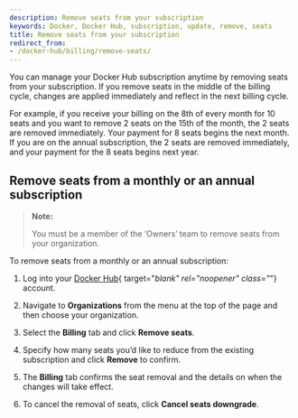 ```yaml
---
description: Remove seats from your subscription
keywords: Docker, Docker Hub, subscription, update, remove, seats
title: Remove seats from your subscription
redirect_from:
- /docker-hub/billing/remove-seats/
---
```


You can manage your Docker Hub subscription anytime by removing seats from your subscription. If you remove seats in the middle of the billing cycle, changes are applied immediately and reflect in the next billing cycle.

For example, if you receive your billing on the 8th of every month for 10 seats and you want to remove 2 seats on the 15th of the month, the 2 seats are removed immediately. Your payment for 8 seats begins the next month. If you are on the annual subscription, the 2 seats are removed immediately, and your payment for the 8 seats begins next year.

## Remove seats from a monthly or an annual subscription

> **Note:**
>
> You must be a member of the ‘Owners’ team to remove seats from your organization.

To remove seats from a monthly or an annual subscription:

1. Log into your [Docker Hub](https://hub.docker.com){ target="_blank" rel="noopener" class="_"} account.

2. Navigate to **Organizations** from the menu at the top of the page and then choose your organization.

3. Select the **Billing** tab and click **Remove seats**.

4. Specify how many seats you’d like to reduce from the existing subscription and click **Remove** to confirm.

5. The **Billing** tab confirms the seat removal and the details on when the changes will take effect.

6. To cancel the removal of seats, click **Cancel seats downgrade**.

